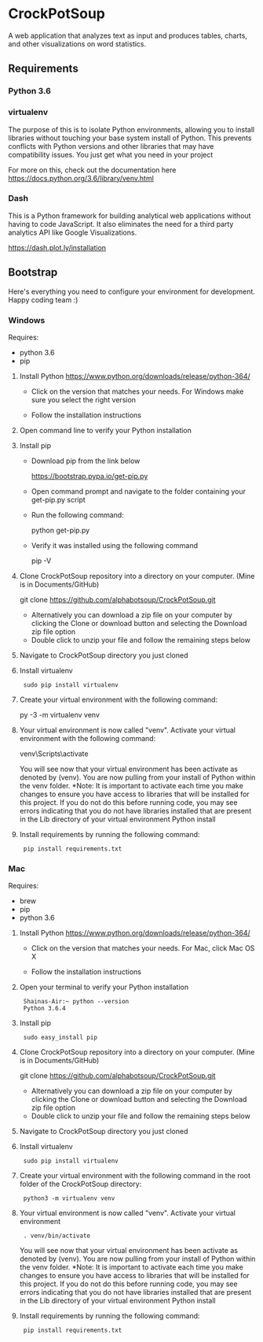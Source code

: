 # CrockPotSoup

A web application that analyzes text as input and produces tables, charts, and other visualizations
on word statistics.

## Requirements
### Python 3.6 


### virtualenv
The purpose of this is to isolate Python environments,
allowing you to install libraries without touching your base system install
of Python. This prevents conflicts with Python versions and other libraries
that may have compatibility issues. You just get what you need in your project

For more on this, check out the documentation here
https://docs.python.org/3.6/library/venv.html


### Dash
This is a Python framework for building analytical web applications without 
having to code JavaScript. It also eliminates the need for a third party analytics
API like Google Visualizations.

https://dash.plot.ly/installation


## Bootstrap 
Here's everything you need to configure your environment for development. Happy coding team :)

### Windows
Requires:
- python 3.6
- pip

1. Install Python
https://www.python.org/downloads/release/python-364/

    - Click on the version that matches your needs. For Windows make sure you select the right version
	
    - Follow the installation instructions

2. Open command line to verify your Python installation

3. Install pip 

    - Download pip from the link below
    
        https://bootstrap.pypa.io/get-pip.py
        
    - Open command prompt and navigate to the folder containing your get-pip.py script
    
    - Run the following command:
        
        python get-pip.py
        
    - Verify it was installed using the following command
    
        pip -V
        
4. Clone CrockPotSoup repository into a directory on your computer. (Mine is in Documents/GitHub)

    git clone https://github.com/alphabotsoup/CrockPotSoup.git
    
    - Alternatively you can download a zip file on your computer by clicking the Clone or download button and selecting
    the Download zip file option
    - Double click to unzip your file and follow the remaining steps below

5. Navigate to CrockPotSoup directory you just cloned

6. Install virtualenv

        sudo pip install virtualenv
        
7. Create your virtual environment with the following command:

    py -3 -m virtualenv venv

8. Your virtual environment is now called "venv". Activate your virtual environment with the
following command:

    venv\Scripts\activate
     
    You will see now that your virtual environment has been activate as denoted by (venv). 
    You are now pulling from your install of Python within the venv folder.
    *Note: It is important to activate each time you make changes to ensure you have access to libraries that will be     installed for this project. If you do not do this before running code, you may see errors indicating that you do not have libraries installed that are present in the Lib directory of your virtual environment Python install

9. Install requirements by running the following command:
        
        pip install requirements.txt

### Mac
Requires:
- brew
- pip
- python 3.6

1. Install Python
https://www.python.org/downloads/release/python-364/

    - Click on the version that matches your needs. For Mac, click Mac OS X
	
    - Follow the installation instructions

2. Open your terminal to verify your Python installation

        Shainas-Air:~ python --version
        Python 3.6.4

3. Install pip 

        sudo easy_install pip

4. Clone CrockPotSoup repository into a directory on your computer. (Mine is in Documents/GitHub)

    git clone https://github.com/alphabotsoup/CrockPotSoup.git
    
    - Alternatively you can download a zip file on your computer by clicking the Clone or download button and selecting
    the Download zip file option
    - Double click to unzip your file and follow the remaining steps below

5. Navigate to CrockPotSoup directory you just cloned

6. Install virtualenv

        sudo pip install virtualenv

7. Create your virtual environment with the following command in the root folder of the CrockPotSoup directory:

        python3 -m virtualenv venv


8. Your virtual environment is now called "venv". Activate your virtual environment 
    
        . venv/bin/activate
    
    You will see now that your virtual environment has been activate as denoted by (venv). 
    You are now pulling from your install of Python within the venv folder.
    *Note: It is important to activate each time you make changes to ensure you have access to libraries that will be installed for this project. If you do not do this before running code, you may see errors indicating that you do not have libraries installed that are present in the Lib directory of your virtual environment Python install

    

9. Install requirements by running the following command:
        
        pip install requirements.txt


     
